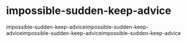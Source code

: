 # impossible-sudden-keep-advice
impossible-sudden-keep-adviceimpossible-sudden-keep-adviceimpossible-sudden-keep-adviceimpossible-sudden-keep-advice
